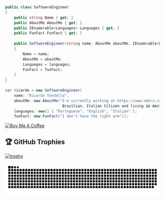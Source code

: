 ```csharp
public class SoftwareEngineer
{
    public string Name { get; }
    public AboutMe AboutMe { get; }
    public IEnumerable<Languages> Languages { get; }
    public FunFact FunFact { get; }

    public SoftwareEngineer(string name, AboutMe aboutMe, IEnumerable<Languages> languages, FunFact funFact)
    {
        Name = name;
        AboutMe = aboutMe;
        Languages = languages;
        FunFact = funFact;
    }
}

var ricardo = new SoftwareEngineer(
    name: "Ricardo Tondello",
    aboutMe: new AboutMe("I'm currently working at https://www.nmbrs.com as a Software Engineer. 
                          Brazilian, Italian Citizen and living in Amsterdam"),
    languages: new[] { "Portuguese", "English", "Italian" }, 
    funFact: new FunFact("I don't have the right arm"));
```

<a href="https://www.buymeacoffee.com/ricardotondello" target="_blank"><img src="https://cdn.buymeacoffee.com/buttons/v2/default-blue.png" alt="Buy Me A Coffee" style="height: 60px !important;width: 217px !important;" ></a>

## 🏆 GitHub Trophies

[![trophy](https://github-profile-trophy.vercel.app/?username=ricardotondello&theme=nord&column=7)](https://github.com/ryo-ma/github-profile-trophy)

![Snake animation](https://github.com/ricardotondello/ricardotondello/blob/main/github-contribution-grid-snake.svg)
